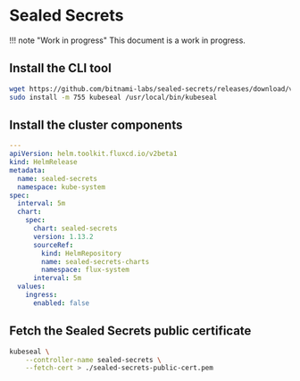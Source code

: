 # Sealed Secrets

!!! note "Work in progress"
    This document is a work in progress.

## Install the CLI tool

```sh
wget https://github.com/bitnami-labs/sealed-secrets/releases/download/v0.15.0/kubeseal-linux-amd64 -O kubeseal
sudo install -m 755 kubeseal /usr/local/bin/kubeseal
```

## Install the cluster components

```yaml
---
apiVersion: helm.toolkit.fluxcd.io/v2beta1
kind: HelmRelease
metadata:
  name: sealed-secrets
  namespace: kube-system
spec:
  interval: 5m
  chart:
    spec:
      chart: sealed-secrets
      version: 1.13.2
      sourceRef:
        kind: HelmRepository
        name: sealed-secrets-charts
        namespace: flux-system
      interval: 5m
  values:
    ingress:
      enabled: false
```

## Fetch the Sealed Secrets public certificate

```sh
kubeseal \
    --controller-name sealed-secrets \
    --fetch-cert > ./sealed-secrets-public-cert.pem
```
